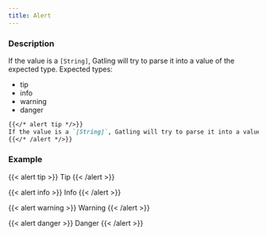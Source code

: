 ```yaml
---
title: Alert
---
```


### Description

If the value is a `[String]`, Gatling will try to parse it into a value of the expected type.
Expected types:
- tip
- info
- warning
- danger

```markdown
{{</* alert tip */>}}
If the value is a `[String]`, Gatling will try to parse it into a value of the expected type.
{{</* /alert */>}}
```

### Example

{{< alert tip >}}
Tip
{{< /alert >}}

{{< alert info >}}
Info
{{< /alert >}}

{{< alert warning >}}
Warning
{{< /alert >}}

{{< alert danger >}}
Danger
{{< /alert >}}



